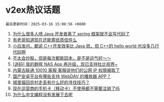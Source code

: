 # v2ex热议话题

`最后更新时间：2025-03-16 15:08:56 +0800`

1. [为什么很多人喷 Java 开发者离了 spring 框架就不会写代码了](https://www.v2ex.com/t/1118702)
1. [有老哥知道现在还能寄纸质信件么](https://www.v2ex.com/t/1118644)
1. [小白发问，都说 C++开发效率比 Java 低，但 C++的 hello world 也没多几行代码啊](https://www.v2ex.com/t/1118729)
1. [不太会炒股，但是每次都能回本，是不是运气好～～](https://www.v2ex.com/t/1118760)
1. [[送码] 我的群晖 NAS App 再升级，现已支持杜比视界~](https://www.v2ex.com/t/1118750)
1. [内蒙古联通 10010 客服 客服说他们的公网 IP 权限被取了](https://www.v2ex.com/t/1118669)
1. [国产安卓平台有哪些支持 WebDAV 的播放器 APP？](https://www.v2ex.com/t/1118712)
1. [城里猫回农村走丢有什么好的寻找技巧？](https://www.v2ex.com/t/1118756)
1. [现在运营商的手机卡（移动卡）不使用都不需要注销了吗](https://www.v2ex.com/t/1118746)
1. [为什么中文编程没有发展下去呢](https://www.v2ex.com/t/1118805)


